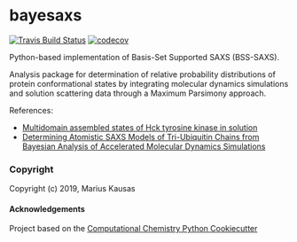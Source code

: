 bayesaxs
==============================
[//]: # (Badges)
[![Travis Build Status](https://travis-ci.org/REPLACE_WITH_OWNER_ACCOUNT/bayesaxs.png)](https://travis-ci.org/REPLACE_WITH_OWNER_ACCOUNT/bayesaxs)
[![codecov](https://codecov.io/gh/REPLACE_WITH_OWNER_ACCOUNT/bayesaxs/branch/master/graph/badge.svg)](https://codecov.io/gh/REPLACE_WITH_OWNER_ACCOUNT/bayesaxs/branch/master)

Python-based implementation of Basis-Set Supported SAXS (BSS-SAXS).

Analysis package for determination of relative probability distributions of protein conformational states by integrating molecular dynamics simulations and solution scattering data through a Maximum Parsimony approach. 

References: 

- [Multidomain assembled states of Hck tyrosine kinase in solution](https://www.pnas.org/content/107/36/15757)
- [Determining Atomistic SAXS Models of Tri-Ubiquitin Chains from Bayesian Analysis of Accelerated Molecular Dynamics Simulations](https://pubs.acs.org/doi/abs/10.1021/acs.jctc.7b00059)

### Copyright

Copyright (c) 2019, Marius Kausas

#### Acknowledgements
 
Project based on the 
[Computational Chemistry Python Cookiecutter](https://github.com/choderalab/cookiecutter-python-comp-chem)
